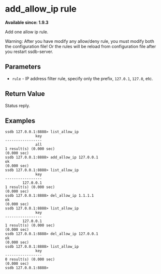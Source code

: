 # add_allow_ip rule

__Available since: 1.9.3__

Add one allow ip rule.

<div class="alert alert-warning">
Warning: After you have modify any allow/deny rule, you must modify both the configuration file! Or the rules will be reload from configuration file after you restart ssdb-server.
</div>

## Parameters

* `rule` - IP address filter rule, specify only the prefix, `127.0.1`, `127.0`, etc.

## Return Value

Status reply.

## Examples

	ssdb 127.0.0.1:8888> list_allow_ip
	              key
	-----------------
	              all
	1 result(s) (0.000 sec)
	(0.000 sec)
	ssdb 127.0.0.1:8888> add_allow_ip 127.0.0.1
	ok
	(0.000 sec)
	ssdb 127.0.0.1:8888> list_allow_ip
	              key
	-----------------
	        127.0.0.1
	1 result(s) (0.000 sec)
	(0.000 sec)
	ssdb 127.0.0.1:8888> del_allow_ip 1.1.1.1
	ok
	(0.000 sec)
	ssdb 127.0.0.1:8888> list_allow_ip
	              key
	-----------------
	        127.0.0.1
	1 result(s) (0.000 sec)
	(0.000 sec)
	ssdb 127.0.0.1:8888> del_allow_ip 127.0.0.1
	ok
	(0.000 sec)
	ssdb 127.0.0.1:8888> list_allow_ip
	              key
	-----------------
	0 result(s) (0.000 sec)
	(0.000 sec)
	ssdb 127.0.0.1:8888> 
